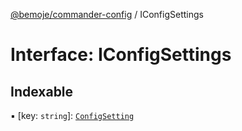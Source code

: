 [@bemoje/commander-config](/docs/md/index.md) / IConfigSettings

# Interface: IConfigSettings

## Indexable

▪ [key: `string`]: [`ConfigSetting`](/docs/md/classes/ConfigSetting.md)
